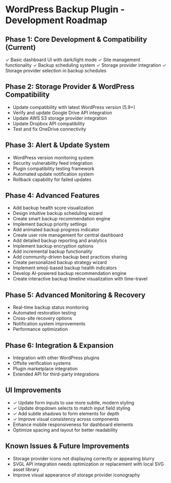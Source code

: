 # WordPress Backup Plugin - Development Roadmap

## Phase 1: Core Development & Compatibility (Current)
✓ Basic dashboard UI with dark/light mode
✓ Site management functionality
✓ Backup scheduling system
✓ Storage provider integration
✓ Storage provider selection in backup schedules

## Phase 2: Storage Provider & WordPress Compatibility
- Update compatibility with latest WordPress version (5.9+)
- Verify and update Google Drive API integration
- Update AWS S3 storage provider integration
- Update Dropbox API compatibility
- Test and fix OneDrive connectivity

## Phase 3: Alert & Update System
- WordPress version monitoring system
- Security vulnerability feed integration
- Plugin compatibility testing framework
- Automated update notification system
- Rollback capability for failed updates

## Phase 4: Advanced Features
- Add backup health score visualization
- Design intuitive backup scheduling wizard
- Create smart backup recommendation engine
- Implement backup priority settings
- Add animated backup progress indicator
- Create user role management for central dashboard
- Add detailed backup reporting and analytics
- Implement backup encryption options
- Add incremental backup functionality
- Add community-driven backup best practices sharing
- Create personalized backup strategy wizard
- Implement emoji-based backup health indicators
- Develop AI-powered backup recommendation engine
- Create interactive backup timeline visualization with time-travel

## Phase 5: Advanced Monitoring & Recovery
- Real-time backup status monitoring
- Automated restoration testing
- Cross-site recovery options
- Notification system improvements
- Performance optimization

## Phase 6: Integration & Expansion
- Integration with other WordPress plugins
- Offsite verification systems
- Plugin marketplace integration
- Extended API for third-party integrations

## UI Improvements
- ✓ Update form inputs to use more subtle, modern styling
- ✓ Update dropdown selects to match input field styling
- ✓ Add subtle shadows to form elements for depth
- ✓ Improve visual consistency across components
- Enhance mobile responsiveness for dashboard elements
- Optimize spacing and layout for better readability

## Known Issues & Future Improvements
- Storage provider icons not displaying correctly or appearing blurry
- SVGL API integration needs optimization or replacement with local SVG asset library
- Improve visual appearance of storage provider iconography
